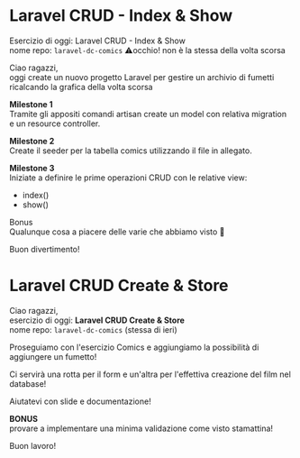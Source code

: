 # Laravel CRUD - Index & Show

Esercizio di oggi: Laravel CRUD - Index & Show  
nome repo: `laravel-dc-comics` :warning:occhio! non è la stessa della volta scorsa

Ciao ragazzi,  
oggi create un nuovo progetto Laravel per gestire un archivio di fumetti ricalcando la grafica della volta scorsa

**Milestone 1**  
Tramite gli appositi comandi artisan create un model con relativa migration e un resource controller.

**Milestone 2**  
Create il seeder per la tabella comics utilizzando il file in allegato.

**Milestone 3**  
Iniziate a definire le prime operazioni CRUD con le relative view:

-   index()
-   show()

Bonus  
Qualunque cosa a piacere delle varie che abbiamo visto :slightly_smiling_face:

Buon divertimento!

# Laravel CRUD Create & Store

Ciao ragazzi,  
esercizio di oggi: **Laravel CRUD Create & Store**  
nome repo: `laravel-dc-comics` (stessa di ieri)

Proseguiamo con l'esercizio Comics e aggiungiamo la possibilità di aggiungere un fumetto!

Ci servirà una rotta per il form e un'altra per l'effettiva creazione del film nel database!

Aiutatevi con slide e documentazione!

**BONUS**  
provare a implementare una minima validazione come visto stamattina!

Buon lavoro!
